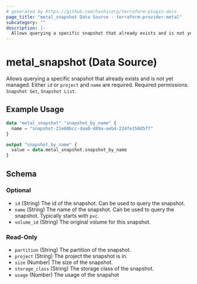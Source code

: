 ```yaml
---
# generated by https://github.com/hashicorp/terraform-plugin-docs
page_title: "metal_snapshot Data Source - terraform-provider-metal"
subcategory: ""
description: |-
  Allows querying a specific snapshot that already exists and is not yet managed. Either id or project and name are required. Required permissions: Snapshot Get, Snapshot List.
---
```


# metal_snapshot (Data Source)

Allows querying a specific snapshot that already exists and is not yet managed. Either `id` or `project` and `name` are required. Required permissions: `Snapshot Get`, `Snapshot List`.

## Example Usage

```terraform
data "metal_snapshot" "snapshot_by_name" {
  name = "snapshot-21e68bcc-daa0-489a-aeb4-224fe150d5f7"
}

output "snapshot_by_name" {
  value = data.metal_snapshot.snapshot_by_name
}
```

<!-- schema generated by tfplugindocs -->
## Schema

### Optional

- `id` (String) The id of the snapshot. Can be used to query the snapshot.
- `name` (String) The name of the snapshot. Can be used to query the snapshot. Typically starts with `pvc`.
- `volume_id` (String) The original volume for this snapshot.

### Read-Only

- `partition` (String) The partition of the snapshot.
- `project` (String) The project the snapshot is in.
- `size` (Number) The size of the snapshot.
- `storage_class` (String) The storage class of the snapshot.
- `usage` (Number) The usage of the snapshot
